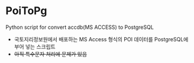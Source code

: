 # PoiToPg
Python script for convert accdb(MS ACCESS) to PostgreSQL

- 국토지리정보원에서 배포하는 MS Access 형식의 POI 데이터를 PostgreSQL에 부어 넣는 스크립트
- ~~아직 특수문자 처리에 문제가 있음~~
